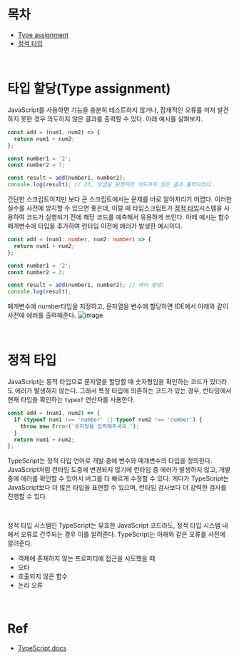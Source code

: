 # 목차

- [Type assignment](#type-assignment)
- [정적 타입](#정적-타입)

<br>

# 타입 할당(Type assignment)

JavaScript를 사용하면 기능을 충분히 테스트하지 않거나, 잠재적인 오류를 미처 발견하지 못한 경우 의도하지 않은 결과를 출력할 수 있다. 아래 예시를 살펴보자.

```javascript
const add = (num1, num2) => {
  return num1 + num2;
};

const number1 = '2';
const number2 = 3;

const result = add(number1, number2);
console.log(result); // 23, 덧셈을 원했지만 의도하지 않은 결과 출력되었다.
```

간단한 스크립트이지만 보다 큰 스크립트에서는 문제를 바로 알아차리기 어렵다. 이러한 실수를 사전에 방지할 수 있으면 좋은데, 이럴 때 타입스크립트가 [정적 타입](#정적-타입)시스템을 사용하여 코드가 실행되기 전에 해당 코드를 예측해서 유용하게 쓰인다. 아래 예시는 함수 매개변수에 타입을 추가하여 런타임 이전에 에러가 발생한 예시이다.

```typescript
const add = (num1: number, num2: number) => {
  return num1 + num2;
};

const number1 = '2';
const number2 = 3;

const result = add(number1, number2); // 에러 발생!
console.log(result);
```

매개변수에 number타입을 지정하고, 문자열을 변수에 할당하면 IDE에서 아래와 같이 사전에 에러를 출력해준다.
![image](https://user-images.githubusercontent.com/96946274/229355154-960608df-8256-437e-87c3-ab721964e9f1.png)

<br>

# 정적 타입

JavaScript는 동적 타입으로 문자열을 할당할 때 숫자형임을 확인하는 코드가 있더라도 에러가 발생하지 않는다. 그래서 특정 타입에 의존하는 코드가 있는 경우, 런타임에서 현재 타입을 확인하는 `typeof` 연산자를 사용한다.

```javascript
const add = (num1, num2) => {
  if (typeof num1 !== 'number' || typeof num2 !== 'number') {
    throw new Error('숫자형을 입력해주세요.');
  }
  return num1 + num2;
};
```

TypeScript는 정적 타입 언어로 개발 중에 변수와 매개변수의 타입을 정의한다. JavaScript처럼 런타임 도중에 변경되지 않기에 런타임 중 에러가 발생하지 않고, 개발 중에 에러를 확인할 수 있어서 버그를 더 빠르게 수정할 수 있다. 게다가 TypeScript는 JavaScript보다 더 많은 타입을 표현할 수 있으며, 런타임 검사보다 더 강력한 검사를 진행할 수 있다.

<br>

정적 타입 시스템인 TypeScript는 유효한 JavaScript 코드라도, 정적 타입 시스템 내에서 오류로 간주되는 경우 이를 알려준다. TypeScript는 아래와 같은 오류를 사전에 알려준다.

- 객체에 존재하지 않는 프로퍼티에 접근을 시도했을 때
- 오타
- 호출되지 않은 함수
- 논리 오류

<br>

# Ref

- [TypeScript docs]()
